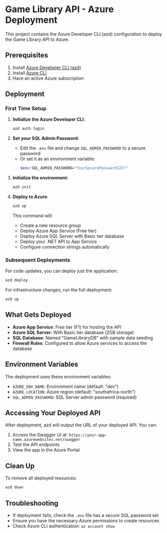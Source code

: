 # Game Library API - Azure Deployment

This project contains the Azure Developer CLI (azd) configuration to deploy the Game Library API to Azure.

## Prerequisites

1. Install [Azure Developer CLI (azd)](https://learn.microsoft.com/en-us/azure/developer/azure-developer-cli/install-azd)
2. Install [Azure CLI](https://docs.microsoft.com/en-us/cli/azure/install-azure-cli)
3. Have an active Azure subscription

## Deployment

### First Time Setup

1. **Initialize the Azure Developer CLI**:
   ```bash
   azd auth login
   ```

2. **Set your SQL Admin Password**:
   - Edit the `.env` file and change `SQL_ADMIN_PASSWORD` to a secure password
   - Or set it as an environment variable:
     ```bash
     $env:SQL_ADMIN_PASSWORD="YourSecurePassword123!"
     ```

3. **Initialize the environment**:
   ```bash
   azd init
   ```

4. **Deploy to Azure**:
   ```bash
   azd up
   ```

   This command will:
   - Create a new resource group
   - Deploy Azure App Service (Free tier)
   - Deploy Azure SQL Server with Basic tier database
   - Deploy your .NET API to App Service
   - Configure connection strings automatically

### Subsequent Deployments

For code updates, you can deploy just the application:
```bash
azd deploy
```

For infrastructure changes, run the full deployment:
```bash
azd up
```

## What Gets Deployed

- **Azure App Service**: Free tier (F1) for hosting the API
- **Azure SQL Server**: With Basic tier database (2GB storage)
- **SQL Database**: Named "GameLibraryDB" with sample data seeding
- **Firewall Rules**: Configured to allow Azure services to access the database

## Environment Variables

The deployment uses these environment variables:

- `AZURE_ENV_NAME`: Environment name (default: "dev")
- `AZURE_LOCATION`: Azure region (default: "southafrica-north")
- `SQL_ADMIN_PASSWORD`: SQL Server admin password (required)

## Accessing Your Deployed API

After deployment, azd will output the URL of your deployed API. You can:

1. Access the Swagger UI at: `https://your-app-name.azurewebsites.net/swagger`
2. Test the API endpoints
3. View the app in the Azure Portal

## Clean Up

To remove all deployed resources:
```bash
azd down
```

## Troubleshooting

- If deployment fails, check the `.env` file has a secure SQL password set
- Ensure you have the necessary Azure permissions to create resources
- Check Azure CLI authentication: `az account show`